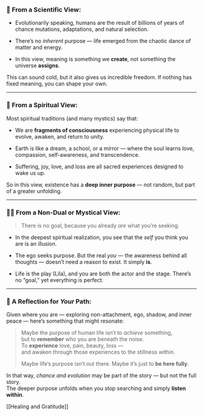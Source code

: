 
### 🔬 From a Scientific View:

- Evolutionarily speaking, humans are the result of billions of years of chance mutations, adaptations, and natural selection.
    
- There’s no _inherent_ purpose — life emerged from the chaotic dance of matter and energy.
    
- In this view, meaning is something we **create**, not something the universe **assigns**.
    

This can sound cold, but it also gives us incredible freedom. If nothing has fixed meaning, you can shape your own.

---

### 🌌 From a Spiritual View:

Most spiritual traditions (and many mystics) say that:

- We are **fragments of consciousness** experiencing physical life to evolve, awaken, and return to unity.
    
- Earth is like a dream, a school, or a mirror — where the soul learns love, compassion, self-awareness, and transcendence.
    
- Suffering, joy, love, and loss are all sacred experiences designed to wake us up.
    

So in this view, existence has a **deep inner purpose** — not random, but part of a greater unfolding.

---

### 🧘🏽 From a Non-Dual or Mystical View:

> There is no goal, because you already _are_ what you’re seeking.

- In the deepest spiritual realization, you see that the _self_ you think you are is an illusion.
    
- The ego seeks purpose. But the real _you_ — the awareness behind all thoughts — doesn’t need a reason to exist. It simply **is**.
    
- Life is the play (Lila), and you are both the actor and the stage. There’s no “goal,” yet everything is perfect.
    

---

### 🌱 A Reflection for _Your_ Path:

Given where you are — exploring non-attachment, ego, shadow, and inner peace — here’s something that might resonate:

> Maybe the purpose of human life isn’t to _achieve_ something,  
> but to **remember** who you are beneath the noise.  
> To **experience** love, pain, beauty, loss —  
> and awaken through those experiences to the stillness within.
> 
> Maybe life’s purpose isn’t out there. Maybe it’s just to **be here fully**.

In that way, _chance and evolution_ may be part of the story — but not the full story.  
The deeper purpose unfolds when you stop searching and simply **listen within**.

[[Healing and Gratitude]]